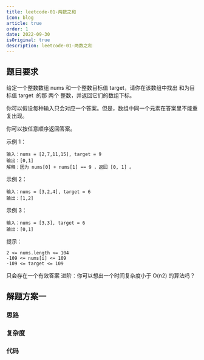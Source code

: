 ```yaml
---
title: leetcode-01-两数之和
icon: blog
article: true
order: 1
date: 2022-09-30
isOriginal: true
description: leetcode-01-两数之和
---
```


## 题目要求

给定一个整数数组 nums 和一个整数目标值 target，请你在该数组中找出 和为目标值 target  的那 两个 整数，并返回它们的数组下标。

你可以假设每种输入只会对应一个答案。但是，数组中同一个元素在答案里不能重复出现。

你可以按任意顺序返回答案。

示例 1：

```
输入：nums = [2,7,11,15], target = 9
输出：[0,1]
解释：因为 nums[0] + nums[1] == 9 ，返回 [0, 1] 。
```

示例 2：

```
输入：nums = [3,2,4], target = 6
输出：[1,2]
```

示例 3：

```
输入：nums = [3,3], target = 6
输出：[0,1]
```

提示：

```
2 <= nums.length <= 104
-109 <= nums[i] <= 109
-109 <= target <= 109
```

只会存在一个有效答案
进阶：你可以想出一个时间复杂度小于 O(n2) 的算法吗？

## 解题方案一

### 思路


### 复杂度


### 代码